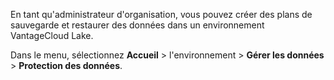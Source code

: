 En tant qu'administrateur d'organisation, vous pouvez créer des plans de sauvegarde et restaurer des données dans un environnement VantageCloud Lake.

Dans le menu, sélectionnez **Accueil** > l'environnement > **Gérer les données** > **Protection des données**.

